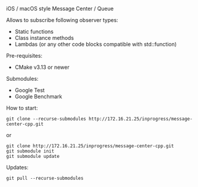 iOS / macOS style Message Center / Queue


Allows to subscribe following observer types:
- Static functions
- Class instance methods
- Lambdas (or any other code blocks compatible with std::function)


Pre-requisites:
- CMake v3.13 or newer


Submodules:
- Google Test
- Google Benchmark


How to start:

    git clone --recurse-submodules http://172.16.21.25/inprogress/message-center-cpp.git

or

    git clone http://172.16.21.25/inprogress/message-center-cpp.git
    git submodule init
    git submodule update


Updates:

    git pull --recurse-submodules
    
